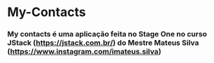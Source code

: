 # My-Contacts

### My contacts é uma aplicação feita no Stage One no curso JStack (https://jstack.com.br/) do Mestre Mateus Silva (https://www.instagram.com/imateus.silva)



